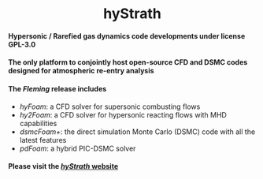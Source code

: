 <h1 align="center">hyStrath</h1>  

#### Hypersonic / Rarefied gas dynamics code developments under license GPL-3.0 
#### The only platform to conjointly host open-source CFD and DSMC codes designed for atmospheric re-entry analysis

#### The *Fleming* release includes  
+ *hyFoam*: a CFD solver for supersonic combusting flows   
+ *hy2Foam*: a CFD solver for hypersonic reacting flows with MHD capabilities  
+ *dsmcFoam+*: the direct simulation Monte Carlo (DSMC) code with all the latest features  
+ *pdFoam*: a hybrid PIC-DSMC solver   

#### Please visit the [_hyStrath_ website](https://vincentcasseau.github.io/)
